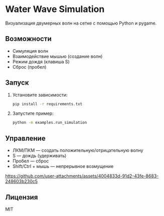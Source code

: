 # Water Wave Simulation

Визуализация двумерных волн на сетке с помощью Python и pygame.

## Возможности
- Cимуляция волн
- Взаимодействие мышью (создание волн)
- Режим дождя (клавиша S)
- Сброс (пробел)

## Запуск

1. Установите зависимости:
   ```bash
   pip install -r requirements.txt
   ```
2. Запустите пример:
   ```bash
   python -m examples.run_simulation
   ```

## Управление
- ЛКМ/ПКМ — создать положительную/отрицательную волну
- S — дождь (удерживать)
- Пробел — сброс
- Shift/Ctrl + мышь — непрерывное возмущение




https://github.com/user-attachments/assets/4004833d-91d2-43fe-8683-248603b230c5




## Лицензия
MIT 
